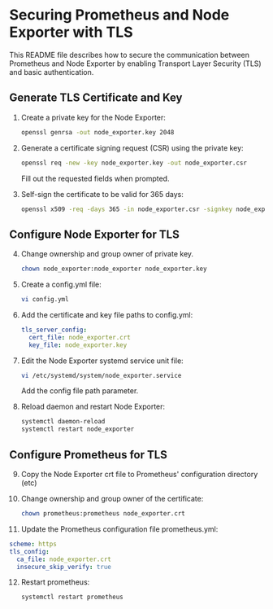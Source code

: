 # Securing Prometheus and Node Exporter with TLS

This README file describes how to secure the communication between Prometheus and Node Exporter by enabling Transport Layer Security (TLS) and basic authentication.

## Generate TLS Certificate and Key

1. Create a private key for the Node Exporter:

   ```bash
   openssl genrsa -out node_exporter.key 2048
   ```

2. Generate a certificate signing request (CSR) using the private key:

   ```bash 
   openssl req -new -key node_exporter.key -out node_exporter.csr
   ```

   Fill out the requested fields when prompted.

3. Self-sign the certificate to be valid for 365 days:

   ```bash
   openssl x509 -req -days 365 -in node_exporter.csr -signkey node_exporter.key -out node_exporter.crt
   ```

## Configure Node Exporter for TLS

4. Change ownership and group owner of private key.

    ```bash
   chown node_exporter:node_exporter node_exporter.key  
    ```

5. Create a config.yml file:

   ```bash
   vi config.yml
   ```

6. Add the certificate and key file paths to config.yml:

   ```yaml
   tls_server_config:
     cert_file: node_exporter.crt
     key_file: node_exporter.key
   ```

7. Edit the Node Exporter systemd service unit file: 

   ```bash
   vi /etc/systemd/system/node_exporter.service
   ```

   Add the config file path parameter.

8. Reload daemon and restart Node Exporter:

   ```bash 
   systemctl daemon-reload
   systemctl restart node_exporter
   ```

## Configure Prometheus for TLS

9. Copy the Node Exporter crt file to Prometheus' configuration directory (etc)

10. Change ownership and group owner of the certificate:
    ```bash 
    chown prometheus:prometheus node_exporter.crt
    ```
    
12. Update the Prometheus configuration file prometheus.yml:

   ```yaml
   scheme: https 
   tls_config:
     ca_file: node_exporter.crt
     insecure_skip_verify: true
   ```
12. Restart prometheus:
    
    ```
    systemctl restart prometheus
    ```
